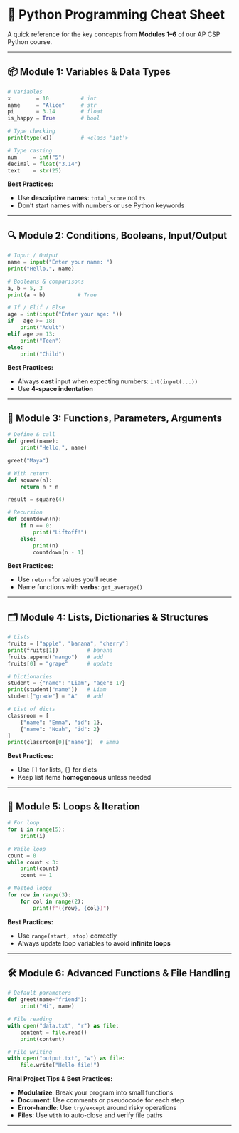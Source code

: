 
# 🐍 Python Programming Cheat Sheet

A quick reference for the key concepts from **Modules 1–6** of our AP CSP Python course.

---

## 📦 Module 1: Variables & Data Types

```python
# Variables
x        = 10          # int
name     = "Alice"     # str
pi       = 3.14        # float
is_happy = True        # bool

# Type checking
print(type(x))         # <class 'int'>

# Type casting
num     = int("5")
decimal = float("3.14")
text    = str(25)
````

**Best Practices:**

* Use **descriptive names**: `total_score` not `ts`
* Don’t start names with numbers or use Python keywords

---

## 🔍 Module 2: Conditions, Booleans, Input/Output

```python
# Input / Output
name = input("Enter your name: ")
print("Hello,", name)

# Booleans & comparisons
a, b = 5, 3
print(a > b)          # True

# If / Elif / Else
age = int(input("Enter your age: "))
if   age >= 18:
    print("Adult")
elif age >= 13:
    print("Teen")
else:
    print("Child")
```

**Best Practices:**

* Always **cast** input when expecting numbers: `int(input(...))`
* Use **4-space indentation**

---

## 🧩 Module 3: Functions, Parameters, Arguments

```python
# Define & call
def greet(name):
    print("Hello,", name)

greet("Maya")

# With return
def square(n):
    return n * n

result = square(4)

# Recursion
def countdown(n):
    if n == 0:
        print("Liftoff!")
    else:
        print(n)
        countdown(n - 1)
```

**Best Practices:**

* Use `return` for values you’ll reuse
* Name functions with **verbs**: `get_average()`

---

## 🗂️ Module 4: Lists, Dictionaries & Structures

```python
# Lists
fruits = ["apple", "banana", "cherry"]
print(fruits[1])         # banana
fruits.append("mango")   # add
fruits[0] = "grape"      # update

# Dictionaries
student = {"name": "Liam", "age": 17}
print(student["name"])   # Liam
student["grade"] = "A"   # add

# List of dicts
classroom = [
    {"name": "Emma", "id": 1},
    {"name": "Noah", "id": 2}
]
print(classroom[0]["name"])  # Emma
```

**Best Practices:**

* Use `[]` for lists, `{}` for dicts
* Keep list items **homogeneous** unless needed

---

## 🔁 Module 5: Loops & Iteration

```python
# For loop
for i in range(5):
    print(i)

# While loop
count = 0
while count < 3:
    print(count)
    count += 1

# Nested loops
for row in range(3):
    for col in range(2):
        print(f"({row}, {col})")
```

**Best Practices:**

* Use `range(start, stop)` correctly
* Always update loop variables to avoid **infinite loops**

---

## 🛠️ Module 6: Advanced Functions & File Handling

```python
# Default parameters
def greet(name="friend"):
    print("Hi", name)

# File reading
with open("data.txt", "r") as file:
    content = file.read()
    print(content)

# File writing
with open("output.txt", "w") as file:
    file.write("Hello file!")
```

**Final Project Tips & Best Practices:**

* **Modularize**: Break your program into small functions
* **Document**: Use comments or pseudocode for each step
* **Error-handle**: Use `try/except` around risky operations
* **Files**: Use `with` to auto-close and verify file paths

---

